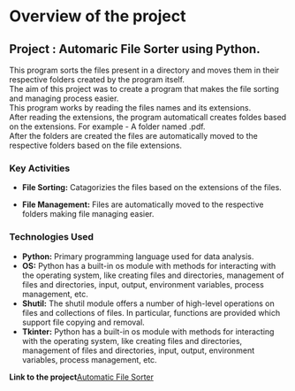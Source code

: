 # Overview of the project
## Project : Automaric File Sorter using Python.<br/>

This program sorts the files present in a directory and moves them in their respective folders created by the program itself.<br/>
The aim of this project was to create a program that makes the file sorting and managing process easier.<br/>
This program works by reading the files names and its extensions.<br/>
After reading the extensions, the program automaticall creates foldes based on the extensions. For example - A folder named .pdf.<br/>
After the folders are created the files are automatically moved to the respective folders based on the file extensions.<br/>

### Key Activities

- **File Sorting:** Catagorizies the files based on the extensions of the files.<br/>

- **File Management:** Files are automatically moved to the respective folders making file managing easier.<br/>

### Technologies Used

- **Python:** Primary programming language used for data analysis.<br/>
- **OS:** Python has a built-in os module with methods for interacting with the operating system, like creating files and directories, management of files and directories, input, output, environment variables, process management, etc.<br/>
- **Shutil:** The shutil module offers a number of high-level operations on files and collections of files. In particular, functions are provided which support file copying and removal.<br/>
- **Tkinter:** Python has a built-in os module with methods for interacting with the operating system, like creating files and directories, management of files and directories, input, output, environment variables, process management, etc.<br/>

**Link to the project**[Automatic File Sorter]([https://github.com/VishwajeetMitra/Task_1/blob/main/Task_1.ipynb](https://github.com/VishwajeetMitra/Automatic-file-sorter))
